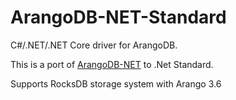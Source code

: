 # ArangoDB-NET-Standard
C#/.NET/.NET Core driver for ArangoDB.

This is a port of [ArangoDB-NET](https://github.com/yojimbo87/ArangoDB-NET) to .Net Standard. 

Supports RocksDB storage system with Arango 3.6
